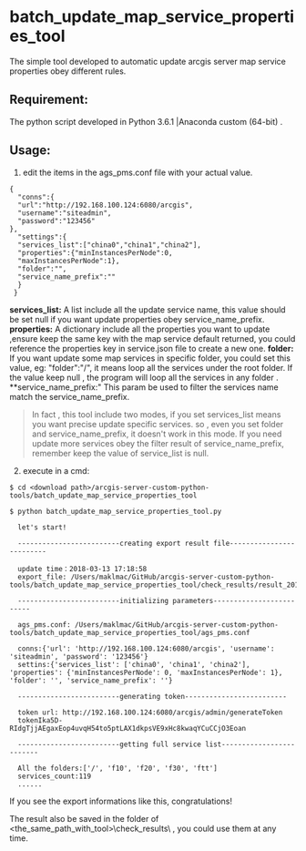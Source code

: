# batch_update_map_service_properties_tool

The simple tool developed to automatic update arcgis server map service properties obey different rules.

## Requirement:

The python script developed in Python 3.6.1 |Anaconda custom (64-bit) .

## Usage:

1. edit the items in the ags_pms.conf file with your actual value.  

  ````
  {
    "conns":{
    "url":"http://192.168.100.124:6080/arcgis",
    "username":"siteadmin",
    "password":"123456"
  },
    "settings":{
    "services_list":["china0","china1","china2"],
    "properties":{"minInstancesPerNode":0,
    "maxInstancesPerNode":1},
    "folder":"",
    "service_name_prefix":""
    }
   }
  ````


**services_list:** A list include all the update service name, this value should be set null if you want update properties obey service_name_prefix.
**properties:** A dictionary include all the properties you want to update ,ensure keep the same key with the map service default returned, you could reference the properties key in service.json file to create a new one.
**folder:** If you want update some map services in specific folder, you could set this value, eg: "folder":"/", it means loop all the services under the root folder. If the value keep null , the program will loop all the services in any folder .
**service_name_prefix:" This param be used to filter the services name match the service_name_prefix.

> In fact , this tool include two modes, if you set services_list means you want precise update specific services. so , even you set folder and service_name_prefix, it doesn't work in this mode. If you need update more services obey the filter result of service_name_prefix, remember keep the value of service_list is null.

2. execute in a cmd:

  ````
  $ cd <download path>/arcgis-server-custom-python-tools/batch_update_map_service_properties_tool

  $ python batch_update_map_service_properties_tool.py

    let's start!

    -------------------------creating export result file-------------------------

    update time：2018-03-13 17:18:58
    export_file: /Users/maklmac/GitHub/arcgis-server-custom-python-tools/batch_update_map_service_properties_tool/check_results/result_20180313171858.txt

    -------------------------initializing parameters-------------------------

    ags_pms.conf: /Users/maklmac/GitHub/arcgis-server-custom-python-tools/batch_update_map_service_properties_tool/ags_pms.conf

    conns:{'url': 'http://192.168.100.124:6080/arcgis', 'username': 'siteadmin', 'password': '123456'}
    settins:{'services_list': ['china0', 'china1', 'china2'], 'properties': {'minInstancesPerNode': 0, 'maxInstancesPerNode': 1}, 'folder': '', 'service_name_prefix': ''}

    -------------------------generating token-------------------------

    token url: http://192.168.100.124:6080/arcgis/admin/generateToken
    tokenIka5D-RIdgTjjAEgaxEop4uvqH54to5ptLAX1dkpsVE9xHc8kwaqYCuCCjO3Eoan

    -------------------------getting full service list-------------------------

    All the folders:['/', 'f10', 'f20', 'f30', 'ftt']
    services_count:119
    ......
  ````

If you see the export informations like this, congratulations!

The result also be saved in the folder of <the_same_path_with_tool>\check_results\ , you could use them at any time.













